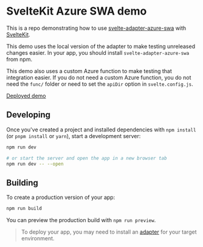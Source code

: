 # SvelteKit Azure SWA demo

This is a repo demonstrating how to use [svelte-adapter-azure-swa](https://www.npmjs.com/package/svelte-adapter-azure-swa) with [SvelteKit](https://kit.svelte.dev/).

This demo uses the local version of the adapter to make testing unreleased changes easier. In your app, you should install `svelte-adapter-azure-swa` from npm.

This demo also uses a custom Azure function to make testing that integration easier. If you do not need a custom Azure function, you do not need the `func/` folder or need to set the `apiDir` option in `svelte.config.js`.

[Deployed demo](https://polite-desert-00b80111e.2.azurestaticapps.net/)

## Developing

Once you've created a project and installed dependencies with `npm install` (or `pnpm install` or `yarn`), start a development server:

```bash
npm run dev

# or start the server and open the app in a new browser tab
npm run dev -- --open
```

## Building

To create a production version of your app:

```bash
npm run build
```

You can preview the production build with `npm run preview`.

> To deploy your app, you may need to install an [adapter](https://kit.svelte.dev/docs/adapters) for your target environment.
